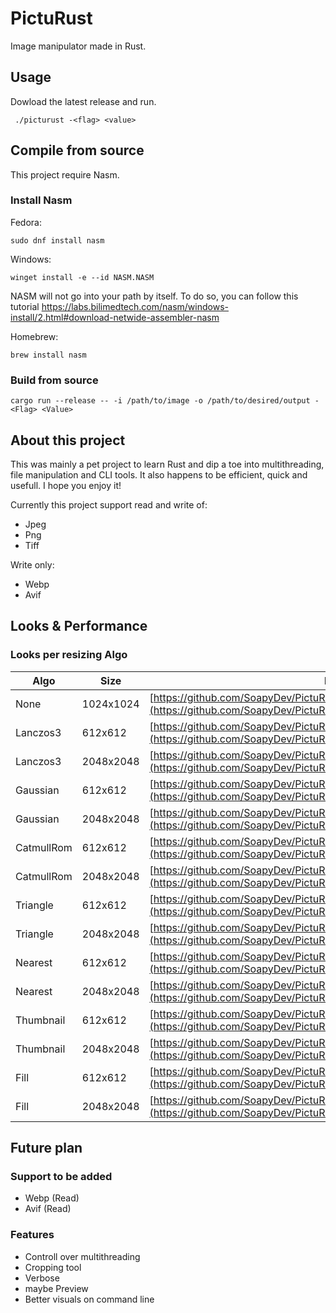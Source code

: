 # PictuRust

Image manipulator made in Rust.

## Usage
Dowload the latest release and run.

```
 ./picturust -<flag> <value>
``` 




## Compile from source

This project require Nasm.

### Install Nasm

Fedora: 
```
sudo dnf install nasm
```
Windows: 
```
winget install -e --id NASM.NASM
```
NASM will not go into your path by itself. To do so, you can follow this tutorial
https://labs.bilimedtech.com/nasm/windows-install/2.html#download-netwide-assembler-nasm

Homebrew: 
```
brew install nasm
```

### Build from source

```
cargo run --release -- -i /path/to/image -o /path/to/desired/output -<Flag> <Value>
```




## About this project

This was mainly a pet project to learn Rust and dip a toe into multithreading, file manipulation and CLI tools. 
It also happens to be efficient, quick and usefull.
I hope you enjoy it!


Currently this project support read and write of:
- Jpeg
- Png
- Tiff

Write only:
- Webp
- Avif



## Looks & Performance

### Looks per resizing Algo

|  Algo  | Size   | Results |
|--------|--------|---------|
|  None  | 1024x1024  | [https://github.com/SoapyDev/PictuRust/Assets/Initial.png](https://github.com/SoapyDev/PictuRust/blob/main/Assets/Initial.png)     |
|Lanczos3|612x612   | [https://github.com/SoapyDev/PictuRust/Assets/lanczos3_small.png](https://github.com/SoapyDev/PictuRust/blob/main/Assets/lanczos3_small.png)      |
|Lanczos3|2048x2048     | [https://github.com/SoapyDev/PictuRust/Assets/lanczos3_big.png](https://github.com/SoapyDev/PictuRust/blob/main/Assets/lanczos3_big.png)           |
|Gaussian|612x612   | [https://github.com/SoapyDev/PictuRust/Assets/gaussian_small.png](https://github.com/SoapyDev/PictuRust/blob/main/Assets/gaussian_small.png)          |
|Gaussian|2048x2048     | [https://github.com/SoapyDev/PictuRust/Assets/gaussian_big.png](https://github.com/SoapyDev/PictuRust/blob/main/Assets/gaussian_big.png)          |
|CatmullRom|612x612 | [https://github.com/SoapyDev/PictuRust/Assets/catmullrom_small.png](https://github.com/SoapyDev/PictuRust/blob/main/Assets/catmullrom_small.png)          |
|CatmullRom|2048x2048   | [https://github.com/SoapyDev/PictuRust/Assets/catmullrom_big.png](https://github.com/SoapyDev/PictuRust/blob/main/Assets/catmullrom_big.png)          |
|Triangle|612x612   | [https://github.com/SoapyDev/PictuRust/Assets/triangle_small.png](https://github.com/SoapyDev/PictuRust/blob/main/Assets/triangle_small.png)          |
|Triangle|2048x2048     | [https://github.com/SoapyDev/PictuRust/Assets/triangle_big.png](https://github.com/SoapyDev/PictuRust/blob/main/Assets/triangle_big.png)          |
|Nearest|612x612    | [https://github.com/SoapyDev/PictuRust/Assets/nearest_small.png](https://github.com/SoapyDev/PictuRust/blob/main/Assets/nearest_small.png)         |
|Nearest|2048x2048      | [https://github.com/SoapyDev/PictuRust/Assets/nearest_big.png](https://github.com/SoapyDev/PictuRust/blob/main/Assets/nearest_big.png)         |
|Thumbnail|612x612  | [https://github.com/SoapyDev/PictuRust/Assets/thumbnail_small.png](https://github.com/SoapyDev/PictuRust/blob/main/Assets/thumbnail_small.png)          |
|Thumbnail|2048x2048    | [https://github.com/SoapyDev/PictuRust/Assets/thumbnail_big.png](https://github.com/SoapyDev/PictuRust/blob/main/Assets/thumbnail_big.png)         |
|Fill|612x612       | [https://github.com/SoapyDev/PictuRust/Assets/fill_small.png](https://github.com/SoapyDev/PictuRust/blob/main/Assets/fill_small.png)          |
|Fill|2048x2048  | [https://github.com/SoapyDev/PictuRust/Assets/fill_big.png](https://github.com/SoapyDev/PictuRust/blob/main/Assets/fill_big.png)          |


## Future plan
### Support to be added 

- Webp (Read)
- Avif (Read)

### Features

- Controll over multithreading
- Cropping tool
- Verbose
- maybe Preview
- Better visuals on command line
